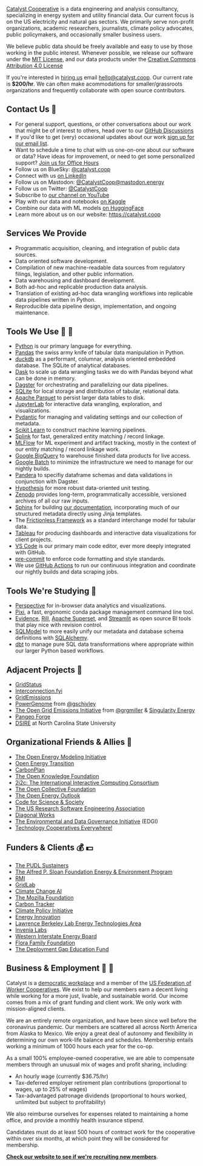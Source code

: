 [Catalyst Cooperative](https://catalyst.coop) is a data engineering and analysis
consultancy, specializing in energy system and utility financial data. Our current
focus is on the US electricity and natural gas sectors. We primarily serve
non-profit organizations, academic researchers, journalists, climate policy advocates,
public policymakers, and occasionally smaller business users.

We believe public data should be freely available and easy to use by those working in
the public interest. Whenever possible, we release our software under the [MIT
License](https://opensource.org/licenses/MIT), and our data products under the [Creative
Commons Attribution 4.0 License](https://creativecommons.org/licenses/by/4.0/)

If you're interested in [hiring us](https://catalyst.coop/hire-catalyst)
email [hello@catalyst.coop](mailto:hello@catalyst.coop). Our current rate is
**$200/hr**. We can often make acommodations for smaller/grassroots organizations and
frequently collaborate with open source contributors.

## Contact Us :love_letter:

- For general support, questions, or other conversations about our work
  that might be of interest to others, head over to our
  [GitHub Discussions](https://github.com/orgs/catalyst-cooperative/discussions)
- If you'd like to get (very) occasional updates about our work
  [sign up for our email list](https://catalyst.coop/updates/).
- Want to schedule a time to chat with us one-on-one about our software or data? Have
  ideas for improvement, or need to get some personalized support? [Join us for Office
  Hours](https://calend.ly/catalyst-cooperative/pudl-office-hours)
- Follow us on BlueSky: [@catalyst.coop](https://bsky.app/profile/catalyst.coop)
- Connect with us [on LinkedIn](https://www.linkedin.com/company/catalyst-cooperative/)
- Follow us on Mastodon: [@CatalystCoop@mastodon.energy](https://mastodon.energy/@CatalystCoop)
- Follow us on Twitter: [@CatalystCoop](https://x.com/CatalystCoop)
- Subscribe to [our channel on YouTube](https://youtube.com/@CatalystCooperative)
- Play with our data and notebooks [on Kaggle](https://www.kaggle.com/catalystcooperative)
- Combine our data with ML models [on HuggingFace](https://huggingface.co/catalystcooperative)
- Learn more about us on our website: https://catalyst.coop

## Services We Provide

- Programmatic acquisition, cleaning, and integration of public data sources.
- Data oriented software development.
- Compilation of new machine-readable data sources from regulatory filings, legislation,
  and other public information.
- Data warehousing and dashboard development.
- Both ad-hoc and replicable production data analysis.
- Translation of existing ad-hoc data wrangling workflows into replicable data pipelines
  written in Python.
- Reproducible data pipeline design, implementation, and ongoing maintenance.

## Tools We Use :hammer: :wrench:

- [Python](https://www.python.org/) is our primary language for everything.
- [Pandas](https://pandas.pydata.org/) the swiss army knife of tabular data manipulation
  in Python.
- [duckdb](https://duckdb.org/) as a performant, columnar, analysis oriented embedded database.
  The SQLite of analytical databases.
- [Dask](https://www.dask.org/) to scale up data wrangling tasks we do with Pandas
  beyond what can be done in memory.
- [Dagster](https://dagster.io) for orchestrating and parallelizing our data pipelines.
- [SQLite](https://www.sqlite.org/) for local storage and distribution of tabular,
  relational data.
- [Apache Parquet](https://parquet.apache.org/) to persist larger data tables to disk.
- [JupyterLab](https://jupyter.org/) for interactive data wrangling, exploration, and
  visualizations.
- [Pydantic](https://pydantic-docs.helpmanual.io/) for managing and validating settings
  and our collection of metadata.
- [Scikit Learn](https://scikit-learn.org/) to construct machine learning pipelines.
- [Splink](https://github.com/moj-analytical-services/splink) for fast, generalized
  entity matching / record linkage.
- [MLFlow](https://mlflow.org/) for ML experiment and artifact tracking, mostly in the
  context of our entity matching / record linkage work.
- [Google BigQuery](https://cloud.google.com/bigquery) to warehouse finished data
  products for live access.
- [Google Batch](https://cloud.google.com/batch/) to minimize the infrastructure we
  need to manage for our nightly builds.
- [Pandera](https://pandera.readthedocs.io/) to specifiy dataframe schemas and data
  validations in conjunction with Dagster.
- [Hypothesis](https://hypothesis.readthedocs.io/) for more robust data-oriented unit
  testing.
- [Zenodo](https://zenodo.org/communities/catalyst-cooperative/) provides long-term,
  programmatically accessible, versioned archives of all our raw inputs.
- [Sphinx](https://www.sphinx-doc.org/) for building [our
  documentation](https://catalystcoop-pudl.readthedocs.io/en/latest/), incorporating
  much of our structured metadata directly using Jinja templates.
- The [Frictionless Framework](https://framework.frictionlessdata.io/) as a standard
  interchange model for tabular data.
- [Tableau](https://www.tableau.com/) for producing dashboards and interactive data
  visualizations for client projects.
- [VS Code](https://code.visualstudio.com/) is our primary main code editor, ever more
  deeply integrated with GitHub.
- [pre-commit](https://pre-commit.com/) to enforce code formatting and style standards.
- We use [GitHub Actions](https://docs.github.com/en/actions) to run our continuous
  integration and coordinate our nightly builds and data scraping jobs.

## Tools We're Studying :construction:

- [Perspective](https://perspective.finos.org/) for in-browser data analytics and
  visualizations.
- [Pixi](https://github.com/prefix-dev/pixi), a fast, ergonomic conda package management
  command line tool.
- [Evidence](https://evidence.dev/), [Rill](https://www.rilldata.com/),
  [Apache Superset](https://superset.apache.org/), and [Streamlit](https://streamlit.io/)
  as open source BI tools that play nice with revision control.
- [SQLModel](https://sqlmodel.tiangolo.com/) to more easily unify our metadata and
  database schema definitions with [SQLAlchemy](https://www.sqlalchemy.org/).
- [dbt](https://www.getdbt.com/) to manage pure SQL data transformations where
  appropriate within our larger Python based workflows.

## Adjacent Projects :brain:

- [GridStatus](https://github.com/kmax12/gridstatus)
- [Interconnection.fyi](https://www.interconnection.fyi/)
- [GridEmissions](https://gridemissions.jdechalendar.su.domains/#/about)
- [PowerGenome](https://github.com/PowerGenome/PowerGenome) from [@gschivley](https://github.com/gschivley)
- [The Open Grid Emissions Initiative](https://github.com/singularity-energy/open-grid-emissions)
  from [@grgmiller](https://github.com/grgmiller) & [Singularity Energy](https://singularity.energy/)
- [Pangeo Forge](https://pangeo-forge.org/)
- [DSIRE](https://www.dsireusa.org/) at North Carolina State University

## Organizational Friends & Allies :revolving_hearts:

- [The Open Energy Modeling Initiative](https://openmod-initiative.org/)
- [Open Energy Transition](https://openenergytransition.org/)
- [CarbonPlan](https://carbonplan.org/)
- [The Open Knowledge Foundation](https://okfn.org/)
- [2i2c: The International Interactive Computing Consortium](https://2i2c.org/)
- [The Open Collective Foundation](https://opencollective.foundation/)
- [The Open Energy Outlook](https://github.com/TemoaProject/oeo)
- [Code for Science & Society](https://codeforscience.org/)
- [The US Research Software Engineering Association](https://us-rse.org)
- [Diagonal Works](https://diagonal.works/)
- [The Environmental and Data Governance Initiative](https://envirodatagov.org/) (EDGI)
- [Technology Cooperatives Everywhere!](https://tech-coops.xyz/)

## Funders & Clients :moneybag: :dollar:

- [The PUDL Sustainers](https://opencollective.com/pudl)
- [The Alfred P. Sloan Foundation Energy & Environment Program](https://sloan.org/programs/research/energy-and-environment)
- [RMI](https://rmi.org/)
- [GridLab](https://gridlab.org/)
- [Climate Change AI](https://www.climatechange.ai/)
- [The Mozilla Foundation](https://foundation.mozilla.org/en/)
- [Carbon Tracker](https://carbontracker.org)
- [Climate Policy Initiative](https://www.climatepolicyinitiative.org/)
- [Energy Innovation](https://energyinnovation.org/)
- [Lawrence Berkeley Lab Energy Technologies Area](https://eta.lbl.gov/)
- [Invenia Labs](https://www.invenia.ca/)
- [Western Interstate Energy Board](https://www.westernenergyboard.org/)
- [Flora Family Foundation](https://www.florafamily.org/)
- [The Deployment Gap Education Fund](https://www.deploymentgap.fund/)

## Business & Employment :evergreen_tree: :evergreen_tree:

Catalyst is a [democratic workplace](https://institute.coop/) and a member of the [US
Federation of Worker Cooperatives](https://usworker.coop). We exist to help our members
earn a decent living while working for a more just, livable, and sustainable world. Our
income comes from a mix of grant funding and client work. We only work with
mission-aligned clients.

We are an entirely remote organization, and have been since well before the coronavirus
pandemic. Our members are scattered all across North America from Alaska to Mexico. We
enjoy a great deal of autonomy and flexibility in determining our own work-life balance
and schedules. Membership entails working a minimum of 1000 hours each year for the
co-op.

As a small 100% employee-owned cooperative, we are able to compensate members through an
unusual mix of wages and profit sharing, including:

- An hourly wage (currently $36.75/hr)
- Tax-deferred employer retirement plan contributions (proportional to wages, up to 25%
  of wages)
- Tax-advantaged patronage dividends (proportional to hours worked, unlimited but
  subject to profitability)

We also reimburse ourselves for expenses related to maintaining a home office, and
provide a monthly health insurance stipend.

Candidates must do at least 500 hours of contract work for the cooperative within over
six months, at which point they will be considered for membership.

**[Check our website to see if we're recruiting new
members](https://catalyst.coop/work-with-us/)**.
